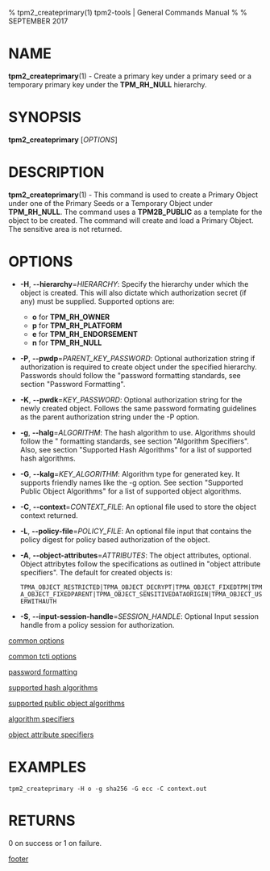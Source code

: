 % tpm2_createprimary(1) tpm2-tools | General Commands Manual
%
% SEPTEMBER 2017

# NAME

**tpm2_createprimary**(1) - Create a primary key under a primary seed or a temporary
primary key under the **TPM_RH_NULL** hierarchy.

# SYNOPSIS

**tpm2_createprimary** [*OPTIONS*]

# DESCRIPTION

**tpm2_createprimary**(1) - This command is used to create a Primary Object under
one of the Primary Seeds or a Temporary Object under **TPM_RH_NULL**. The command
uses a **TPM2B_PUBLIC** as a template for the object to be created. The command
will create and load a Primary Object. The sensitive area is not returned.

# OPTIONS

  * **-H**, **--hierarchy**=_HIERARCHY_:
    Specify the hierarchy under which the object is created. This will also dictate which authorization secret (if any) must be supplied.
    Supported options are:
      * **o** for **TPM_RH_OWNER**
      * **p** for **TPM_RH_PLATFORM**
      * **e** for **TPM_RH_ENDORSEMENT**
      * **n** for **TPM_RH_NULL**

  * **-P**, **--pwdp**=_PARENT\_KEY\_PASSWORD_:
    Optional authorization string if authorization is required to create object under the specified hierarchy.
    Passwords should follow the "password formatting standards, see section "Password Formatting".

  * **-K**, **--pwdk**=_KEY\_PASSWORD_:
    Optional authorization string for the newly created object. Follows the same password formating guidelines
    as the parent authorization string under the -P option.

  * **-g**, **--halg**=_ALGORITHM_:
    The hash algorithm to use. Algorithms should follow the
    " formatting standards, see section "Algorithm Specifiers".
    Also, see section "Supported Hash Algorithms" for a list of supported
    hash algorithms.

  * **-G**, **--kalg**=_KEY\_ALGORITHM_:
    Algorithm type for generated key. It supports friendly names like the -g option.
    See section "Supported Public Object Algorithms" for a list of supported
    object algorithms.

  * **-C**, **--context**=_CONTEXT\_FILE_:
    An optional file used to store the object context returned.

  * **-L**, **--policy-file**=_POLICY\_FILE_:
    An optional file input that contains the policy digest for policy based authorization of the object.

  * **-A**, **--object-attributes**=_ATTRIBUTES_:
    The object attributes, optional. Object attribytes follow the specifications
    as outlined in "object attribute specifiers". The default for created objects is:

    `TPMA_OBJECT_RESTRICTED|TPMA_OBJECT_DECRYPT|TPMA_OBJECT_FIXEDTPM|TPMA_OBJECT_FIXEDPARENT|TPMA_OBJECT_SENSITIVEDATAORIGIN|TPMA_OBJECT_USERWITHAUTH`

  * **-S**, **--input-session-handle**=_SESSION\_HANDLE_:
    Optional Input session handle from a policy session for authorization.

[common options](common/options.md)

[common tcti options](common/tcti.md)

[password formatting](common/password.md)

[supported hash algorithms](common/hash.md)

[supported public object algorithms](common/object-alg.md)

[algorithm specifiers](common/alg.md)

[object attribute specifiers](common/obj-attrs.md)

# EXAMPLES

```
tpm2_createprimary -H o -g sha256 -G ecc -C context.out
```

# RETURNS

0 on success or 1 on failure.

[footer](common/footer.md)
